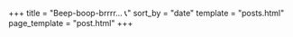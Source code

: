 +++
title = "Beep-boop-brrrr... 📞"
sort_by = "date"
template = "posts.html"
page_template = "post.html"
+++